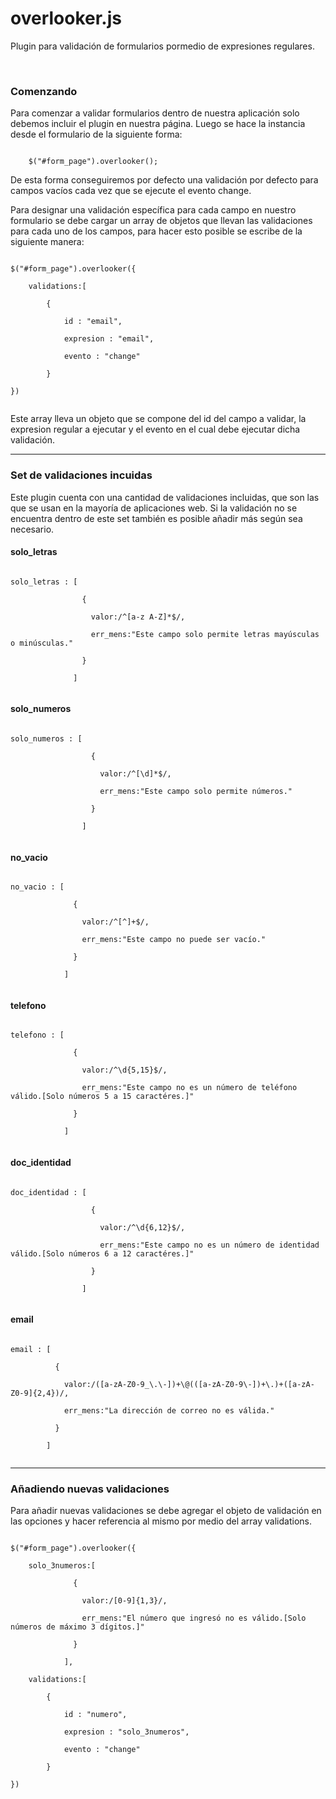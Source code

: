 # overlooker.js
Plugin para validación de formularios pormedio de expresiones regulares.

<br>

<h3>Comenzando</h3>

<p>Para comenzar a validar formularios dentro de nuestra aplicación solo debemos incluir el plugin en nuestra página.
Luego se hace la instancia desde el formulario de la siguiente forma:
</p>

<code>
    $("#form_page").overlooker();
</code>

<p>De esta forma conseguiremos por defecto una validación por defecto para campos vacíos cada vez que se ejecute el evento change.</p>

<p>
Para designar una validación específica para cada campo en nuestro formulario se debe cargar un array de objetos que llevan 
las validaciones para cada uno de los campos, para hacer esto posible se escribe de la siguiente manera:
</p>

<code>
$("#form_page").overlooker({<br>
    validations:[<br>
        {<br>
            id : "email",<br>
            expresion : "email",<br>
            evento : "change"<br>
        }<br>
})<br>
</code>

<p>Este array lleva un objeto que se compone del id del campo a validar, la expresion regular a ejecutar y el evento en el cual
debe ejecutar dicha validación.</p>

<hr>

<h3>Set de validaciones incuidas</h3>

<p>Este plugin cuenta con una cantidad de validaciones incluidas, que son las que se usan en la mayoría de aplicaciones web.
Si la validación no se encuentra dentro de este set también es posible añadir más según sea necesario.</p>

<h4>solo_letras</h4>
<code>
solo_letras : [<br> 
                {<br>
                  valor:/^[a-z A-Z]*$/,<br>
                  err_mens:"Este campo solo permite letras mayúsculas o minúsculas."<br>
                }<br>
              ]<br>
</code>

<h4>solo_numeros</h4>
<code>
solo_numeros : [<br> 
                  {<br>
                    valor:/^[\d]*$/,<br>
                    err_mens:"Este campo solo permite números."<br>
                  }<br>
                ]<br>              
</code>

<h4>no_vacio</h4>
<code>
no_vacio : [<br> 
              {<br>
                valor:/^[^]+$/,<br>
                err_mens:"Este campo no puede ser vacío."<br>
              }<br>
            ]<br>
</code>

<h4>telefono</h4>
<code>
telefono : [<br> 
              {<br>
                valor:/^\d{5,15}$/,<br>
                err_mens:"Este campo no es un número de teléfono válido.[Solo números 5 a 15 caractéres.]"<br>
              }<br>
            ]<br>
</code>


<h4>doc_identidad</h4>
<code>
doc_identidad : [<br> 
                  {<br>
                    valor:/^\d{6,12}$/,<br>
                    err_mens:"Este campo no es un número de identidad válido.[Solo números 6 a 12 caractéres.]"<br>
                  }<br>
                ]<br>
</code>

<h4>email</h4>
<code>
email : [<br> 
          {<br>
            valor:/([a-zA-Z0-9_\.\-])+\@(([a-zA-Z0-9\-])+\.)+([a-zA-Z0-9]{2,4})/,<br>
            err_mens:"La dirección de correo no es válida."<br>
          }<br>
        ]<br>              
</code>

<hr>

<h3>Añadiendo nuevas validaciones</h3>

<p>Para añadir nuevas validaciones se debe agregar el objeto de validación en las opciones y hacer referencia al mismo por medio
del array validations.</p>
<code>
$("#form_page").overlooker({<br>
    solo_3numeros:[<br> 
              {<br>
                valor:/[0-9]{1,3}/,<br>
                err_mens:"El número que ingresó no es válido.[Solo números de máximo 3 dígitos.]"<br>
              }<br>
            ],<br>
    validations:[<br>
        {<br>
            id : "numero",<br>
            expresion : "solo_3numeros",<br>
            evento : "change"<br>
        }<br>
})<br>
</code>